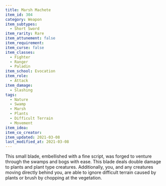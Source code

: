 ```yaml
---
title: Marsh Machete
item_id: 304
category: Weapon
item_subtypes: 
  - Short Sword
item_rarity: Rare
item_attunement: false
item_requirement: 
item_curse: false
item_classes: 
  - Fighter
  - Ranger
  - Paladin
item_school: Evocation
item_role: 
  - Attack
item_damage: 
  - Slashing
tags:
  - Nature
  - Swamp
  - Marsh
  - Plants
  - Difficult Terrain
  - Movement
item_idea: 
item_co_creator: 
item_updated: 2021-03-08
last_modified_at: 2021-03-08
---
```


This small blade, embellished with a fine script, was forged to venture through the swamps and bogs with ease. This blade deals double damage to plants and plant type creatures. Additionally, you, and any creatures moving directly behind you, are able to ignore difficult terrain caused by plants or brush by chopping at the vegetation.
